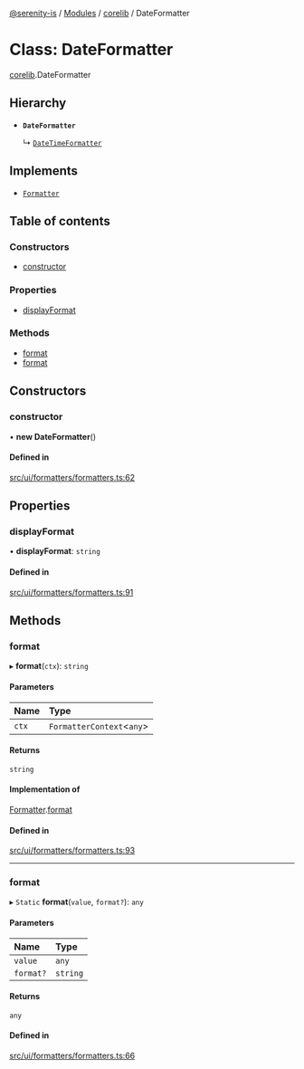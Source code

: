 [@serenity-is](../README.md) / [Modules](../modules.md) / [corelib](../modules/corelib.md) / DateFormatter

# Class: DateFormatter

[corelib](../modules/corelib.md).DateFormatter

## Hierarchy

- **`DateFormatter`**

  ↳ [`DateTimeFormatter`](corelib.DateTimeFormatter.md)

## Implements

- [`Formatter`](../interfaces/slick.Formatter.md)

## Table of contents

### Constructors

- [constructor](corelib.DateFormatter.md#constructor)

### Properties

- [displayFormat](corelib.DateFormatter.md#displayformat)

### Methods

- [format](corelib.DateFormatter.md#format)
- [format](corelib.DateFormatter.md#format-1)

## Constructors

### constructor

• **new DateFormatter**()

#### Defined in

[src/ui/formatters/formatters.ts:62](https://github.com/serenity-is/serenity/blob/master/packages/corelib/src/ui/formatters/formatters.ts#L62)

## Properties

### displayFormat

• **displayFormat**: `string`

#### Defined in

[src/ui/formatters/formatters.ts:91](https://github.com/serenity-is/serenity/blob/master/packages/corelib/src/ui/formatters/formatters.ts#L91)

## Methods

### format

▸ **format**(`ctx`): `string`

#### Parameters

| Name | Type |
| :------ | :------ |
| `ctx` | `FormatterContext`<`any`\> |

#### Returns

`string`

#### Implementation of

[Formatter](../interfaces/slick.Formatter.md).[format](../interfaces/slick.Formatter.md#format)

#### Defined in

[src/ui/formatters/formatters.ts:93](https://github.com/serenity-is/serenity/blob/master/packages/corelib/src/ui/formatters/formatters.ts#L93)

___

### format

▸ `Static` **format**(`value`, `format?`): `any`

#### Parameters

| Name | Type |
| :------ | :------ |
| `value` | `any` |
| `format?` | `string` |

#### Returns

`any`

#### Defined in

[src/ui/formatters/formatters.ts:66](https://github.com/serenity-is/serenity/blob/master/packages/corelib/src/ui/formatters/formatters.ts#L66)
